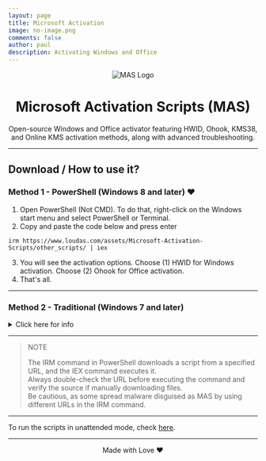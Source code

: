 ```yaml
---
layout: page
title: Microsoft Activation
image: no-image.png
comments: false
author: paul
description: Activating Windows and Office
---
```

<div class="row rounded border bg-white p-3" markdown="1">
<p align="center"><img src="https://www.loudas.com/assets/Microsoft-Activation-Scripts/logo_small.png" alt="MAS Logo"></p>

<h1 align="center">Microsoft  Activation  Scripts (MAS)</h1>

<p align="center">Open-source Windows and Office activator featuring HWID, Ohook, KMS38, and Online KMS activation methods, along with advanced troubleshooting.</p>

<hr>
  
## Download / How to use it?

### Method 1 - PowerShell (Windows 8 and later) ❤️

1.   Open PowerShell (Not CMD). To do that, right-click on the Windows start menu and select PowerShell or Terminal.  
2.   Copy and paste the code below and press enter  
```
irm https://www.loudas.com/assets/Microsoft-Activation-Scripts/other_scripts/ | iex
```
3.   You will see the activation options. Choose (1) HWID for Windows activation. Choose (2) Ohook for Office activation.  
4.   That's all.  

---

### Method 2 - Traditional (Windows 7 and later)

<details>
  <summary>Click here for info</summary>

1.   Download the file using the links provided below.  <a href="All-In-One-Version">https://www.loudas.com/assets/Microsoft-Activation-Scripts/All-In-One-Version.zip</a> <br />
2.   Right-click on the downloaded zip file and extract  <br />
3.   In the extracted folder, find the folder named `All-In-One-Version`  <br />
4.   Run the file named `MAS_AIO.cmd`  <br />
5.   You will see the activation options, follow the on-screen instructions.  <br />
6.   That's all.  <br />

</details>

---

> NOTE
>
> The IRM command in PowerShell downloads a script from a specified URL, and the IEX command executes it.  
> Always double-check the URL before executing the command and verify the source if manually downloading files.  
> Be cautious, as some spread malware disguised as MAS by using different URLs in the IRM command.  

---

To run the scripts in unattended mode, check [here](https://massgrave.dev/command_line_switches).


---

<p align="center">Made with Love ❤️</p>
</div>
